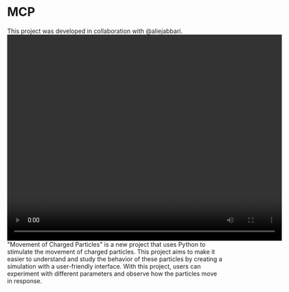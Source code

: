 # MCP
This project was developed in collaboration with @aliejabbari.
<video width="640" height="480" controls>
  <source src="https://raw.githubusercontent.com/AryaKoureshi/MCP/main/video.mp4" type="video/mp4">
  Your browser does not support the video tag.
</video>
"Movement of Charged Particles" is a new project that uses Python to stimulate the movement of charged particles. This project aims to make it easier to understand and study the behavior of these particles by creating a simulation with a user-friendly interface. With this project, users can experiment with different parameters and observe how the particles move in response.
